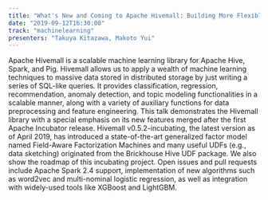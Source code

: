 ```yaml
---
title: "What's New and Coming to Apache Hivemall: Building More Flexible Machine Learning Solution for Apache Hive and Spark"
date: "2019-09-12T16:30:00"
track: "machinelearning"
presenters: "Takuya Kitazawa, Makoto Yui"
---
```


Apache Hivemall is a scalable machine learning library for Apache Hive, Spark, and Pig. Hivemall allows us to apply a wealth of machine learning techniques to massive data stored in distributed storage by just writing a series of SQL-like queries. It provides classification, regression, recommendation, anomaly detection, and topic modeling functionalities in a scalable manner, along with a variety of auxiliary functions for data preprocessing and feature engineering. This talk demonstrates the Hivemall library with a special emphasis on its new features merged after the first Apache Incubator release. Hivemall v0.5.2-incubating, the latest version as of April 2019, has introduced a state-of-the-art generalized factor model named Field-Aware Factorization Machines and many useful UDFs (e.g., data sketching) originated from the Brickhouse Hive UDF package. We also show the roadmap of this incubating project. Open issues and pull requests include Apache Spark 2.4 support, implementation of new algorithms such as word2vec and multi-nominal logistic regression, as well as integration with widely-used tools like XGBoost and LightGBM.